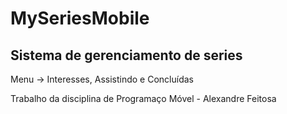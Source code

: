 # MySeriesMobile
## Sistema de gerenciamento de series
Menu -> Interesses, Assistindo e Concluídas

Trabalho da disciplina de Programaço Móvel - Alexandre Feitosa
